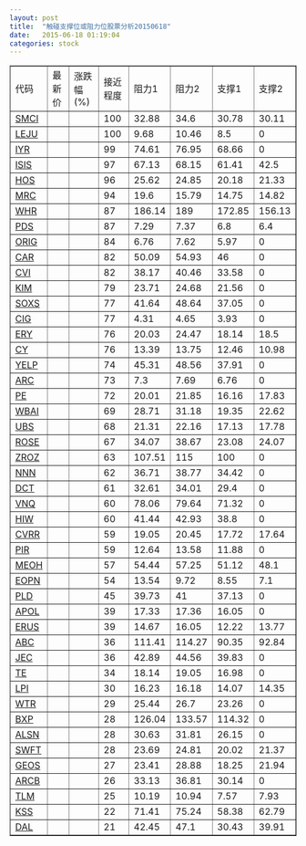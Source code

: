 ```yaml
---
layout: post
title:  "触碰支撑位或阻力位股票分析20150618"
date:   2015-06-18 01:19:04
categories: stock
---
```

<script type="text/javascript">
var stockList = []
stockList.push('gb_smci');
stockList.push('gb_leju');
stockList.push('gb_iyr');
stockList.push('gb_isis');
stockList.push('gb_hos');
stockList.push('gb_mrc');
stockList.push('gb_whr');
stockList.push('gb_pds');
stockList.push('gb_orig');
stockList.push('gb_car');
stockList.push('gb_cvi');
stockList.push('gb_kim');
stockList.push('gb_soxs');
stockList.push('gb_cig');
stockList.push('gb_ery');
stockList.push('gb_cy');
stockList.push('gb_yelp');
stockList.push('gb_arc');
stockList.push('gb_pe');
stockList.push('gb_wbai');
stockList.push('gb_ubs');
stockList.push('gb_rose');
stockList.push('gb_zroz');
stockList.push('gb_nnn');
stockList.push('gb_dct');
stockList.push('gb_vnq');
stockList.push('gb_hiw');
stockList.push('gb_cvrr');
stockList.push('gb_pir');
stockList.push('gb_meoh');
stockList.push('gb_eopn');
stockList.push('gb_pld');
stockList.push('gb_apol');
stockList.push('gb_erus');
stockList.push('gb_abc');
stockList.push('gb_jec');
stockList.push('gb_te');
stockList.push('gb_lpi');
stockList.push('gb_wtr');
stockList.push('gb_bxp');
stockList.push('gb_alsn');
stockList.push('gb_swft');
stockList.push('gb_geos');
stockList.push('gb_arcb');
stockList.push('gb_tlm');
stockList.push('gb_kss');
stockList.push('gb_dal');
</script>
<table border="1">
 <tr>
 <td>代码</td>
 <td>最新价</td>
 <td>涨跌幅(%)</td>
 <td>接近程度</td>
 <td>阻力1</td>
 <td>阻力2</td>
 <td>支撑1</td>
 <td>支撑2</td>
</tr>
  <tr id="smci" class="red">
  <td><a href="http://stock.finance.sina.com.cn/usstock/quotes/SMCI.html" target="_blank">SMCI</a></td><td></td><td></td><td>100</td><td>32.88</td><td>34.6</td><td>30.78</td><td>30.11</td></tr>
  <tr id="leju" class="red">
  <td><a href="http://stock.finance.sina.com.cn/usstock/quotes/LEJU.html" target="_blank">LEJU</a></td><td></td><td></td><td>100</td><td>9.68</td><td>10.46</td><td>8.5</td><td>0</td></tr>
  <tr id="iyr" class="red">
  <td><a href="http://stock.finance.sina.com.cn/usstock/quotes/IYR.html" target="_blank">IYR</a></td><td></td><td></td><td>99</td><td>74.61</td><td>76.95</td><td>68.66</td><td>0</td></tr>
  <tr id="isis" class="green">
  <td><a href="http://stock.finance.sina.com.cn/usstock/quotes/ISIS.html" target="_blank">ISIS</a></td><td></td><td></td><td>97</td><td>67.13</td><td>68.15</td><td>61.41</td><td>42.5</td></tr>
  <tr id="hos" class="green">
  <td><a href="http://stock.finance.sina.com.cn/usstock/quotes/HOS.html" target="_blank">HOS</a></td><td></td><td></td><td>96</td><td>25.62</td><td>24.85</td><td>20.18</td><td>21.33</td></tr>
  <tr id="mrc" class="red">
  <td><a href="http://stock.finance.sina.com.cn/usstock/quotes/MRC.html" target="_blank">MRC</a></td><td></td><td></td><td>94</td><td>19.6</td><td>15.79</td><td>14.75</td><td>14.82</td></tr>
  <tr id="whr" class="red">
  <td><a href="http://stock.finance.sina.com.cn/usstock/quotes/WHR.html" target="_blank">WHR</a></td><td></td><td></td><td>87</td><td>186.14</td><td>189</td><td>172.85</td><td>156.13</td></tr>
  <tr id="pds" class="red">
  <td><a href="http://stock.finance.sina.com.cn/usstock/quotes/PDS.html" target="_blank">PDS</a></td><td></td><td></td><td>87</td><td>7.29</td><td>7.37</td><td>6.8</td><td>6.4</td></tr>
  <tr id="orig" class="green">
  <td><a href="http://stock.finance.sina.com.cn/usstock/quotes/ORIG.html" target="_blank">ORIG</a></td><td></td><td></td><td>84</td><td>6.76</td><td>7.62</td><td>5.97</td><td>0</td></tr>
  <tr id="car" class="red">
  <td><a href="http://stock.finance.sina.com.cn/usstock/quotes/CAR.html" target="_blank">CAR</a></td><td></td><td></td><td>82</td><td>50.09</td><td>54.93</td><td>46</td><td>0</td></tr>
  <tr id="cvi" class="red">
  <td><a href="http://stock.finance.sina.com.cn/usstock/quotes/CVI.html" target="_blank">CVI</a></td><td></td><td></td><td>82</td><td>38.17</td><td>40.46</td><td>33.58</td><td>0</td></tr>
  <tr id="kim" class="red">
  <td><a href="http://stock.finance.sina.com.cn/usstock/quotes/KIM.html" target="_blank">KIM</a></td><td></td><td></td><td>79</td><td>23.71</td><td>24.68</td><td>21.56</td><td>0</td></tr>
  <tr id="soxs" class="red">
  <td><a href="http://stock.finance.sina.com.cn/usstock/quotes/SOXS.html" target="_blank">SOXS</a></td><td></td><td></td><td>77</td><td>41.64</td><td>48.64</td><td>37.05</td><td>0</td></tr>
  <tr id="cig" class="red">
  <td><a href="http://stock.finance.sina.com.cn/usstock/quotes/CIG.html" target="_blank">CIG</a></td><td></td><td></td><td>77</td><td>4.31</td><td>4.65</td><td>3.93</td><td>0</td></tr>
  <tr id="ery" class="red">
  <td><a href="http://stock.finance.sina.com.cn/usstock/quotes/ERY.html" target="_blank">ERY</a></td><td></td><td></td><td>76</td><td>20.03</td><td>24.47</td><td>18.14</td><td>18.5</td></tr>
  <tr id="cy" class="green">
  <td><a href="http://stock.finance.sina.com.cn/usstock/quotes/CY.html" target="_blank">CY</a></td><td></td><td></td><td>76</td><td>13.39</td><td>13.75</td><td>12.46</td><td>10.98</td></tr>
  <tr id="yelp" class="red">
  <td><a href="http://stock.finance.sina.com.cn/usstock/quotes/YELP.html" target="_blank">YELP</a></td><td></td><td></td><td>74</td><td>45.31</td><td>48.56</td><td>37.91</td><td>0</td></tr>
  <tr id="arc" class="red">
  <td><a href="http://stock.finance.sina.com.cn/usstock/quotes/ARC.html" target="_blank">ARC</a></td><td></td><td></td><td>73</td><td>7.3</td><td>7.69</td><td>6.76</td><td>0</td></tr>
  <tr id="pe" class="green">
  <td><a href="http://stock.finance.sina.com.cn/usstock/quotes/PE.html" target="_blank">PE</a></td><td></td><td></td><td>72</td><td>20.01</td><td>21.85</td><td>16.16</td><td>17.83</td></tr>
  <tr id="wbai" class="red">
  <td><a href="http://stock.finance.sina.com.cn/usstock/quotes/WBAI.html" target="_blank">WBAI</a></td><td></td><td></td><td>69</td><td>28.71</td><td>31.18</td><td>19.35</td><td>22.62</td></tr>
  <tr id="ubs" class="red">
  <td><a href="http://stock.finance.sina.com.cn/usstock/quotes/UBS.html" target="_blank">UBS</a></td><td></td><td></td><td>68</td><td>21.31</td><td>22.16</td><td>17.13</td><td>17.78</td></tr>
  <tr id="rose" class="green">
  <td><a href="http://stock.finance.sina.com.cn/usstock/quotes/ROSE.html" target="_blank">ROSE</a></td><td></td><td></td><td>67</td><td>34.07</td><td>38.67</td><td>23.08</td><td>24.07</td></tr>
  <tr id="zroz" class="red">
  <td><a href="http://stock.finance.sina.com.cn/usstock/quotes/ZROZ.html" target="_blank">ZROZ</a></td><td></td><td></td><td>63</td><td>107.51</td><td>115</td><td>100</td><td>0</td></tr>
  <tr id="nnn" class="red">
  <td><a href="http://stock.finance.sina.com.cn/usstock/quotes/NNN.html" target="_blank">NNN</a></td><td></td><td></td><td>62</td><td>36.71</td><td>38.77</td><td>34.42</td><td>0</td></tr>
  <tr id="dct" class="green">
  <td><a href="http://stock.finance.sina.com.cn/usstock/quotes/DCT.html" target="_blank">DCT</a></td><td></td><td></td><td>61</td><td>32.61</td><td>34.01</td><td>29.4</td><td>0</td></tr>
  <tr id="vnq" class="green">
  <td><a href="http://stock.finance.sina.com.cn/usstock/quotes/VNQ.html" target="_blank">VNQ</a></td><td></td><td></td><td>60</td><td>78.06</td><td>79.64</td><td>71.32</td><td>0</td></tr>
  <tr id="hiw" class="green">
  <td><a href="http://stock.finance.sina.com.cn/usstock/quotes/HIW.html" target="_blank">HIW</a></td><td></td><td></td><td>60</td><td>41.44</td><td>42.93</td><td>38.8</td><td>0</td></tr>
  <tr id="cvrr" class="red">
  <td><a href="http://stock.finance.sina.com.cn/usstock/quotes/CVRR.html" target="_blank">CVRR</a></td><td></td><td></td><td>59</td><td>19.05</td><td>20.45</td><td>17.72</td><td>17.64</td></tr>
  <tr id="pir" class="green">
  <td><a href="http://stock.finance.sina.com.cn/usstock/quotes/PIR.html" target="_blank">PIR</a></td><td></td><td></td><td>59</td><td>12.64</td><td>13.58</td><td>11.88</td><td>0</td></tr>
  <tr id="meoh" class="red">
  <td><a href="http://stock.finance.sina.com.cn/usstock/quotes/MEOH.html" target="_blank">MEOH</a></td><td></td><td></td><td>57</td><td>54.44</td><td>57.25</td><td>51.12</td><td>48.1</td></tr>
  <tr id="eopn" class="green">
  <td><a href="http://stock.finance.sina.com.cn/usstock/quotes/EOPN.html" target="_blank">EOPN</a></td><td></td><td></td><td>54</td><td>13.54</td><td>9.72</td><td>8.55</td><td>7.1</td></tr>
  <tr id="pld" class="red">
  <td><a href="http://stock.finance.sina.com.cn/usstock/quotes/PLD.html" target="_blank">PLD</a></td><td></td><td></td><td>45</td><td>39.73</td><td>41</td><td>37.13</td><td>0</td></tr>
  <tr id="apol" class="green">
  <td><a href="http://stock.finance.sina.com.cn/usstock/quotes/APOL.html" target="_blank">APOL</a></td><td></td><td></td><td>39</td><td>17.33</td><td>17.36</td><td>16.05</td><td>0</td></tr>
  <tr id="erus" class="red">
  <td><a href="http://stock.finance.sina.com.cn/usstock/quotes/ERUS.html" target="_blank">ERUS</a></td><td></td><td></td><td>39</td><td>14.67</td><td>16.05</td><td>12.22</td><td>13.77</td></tr>
  <tr id="abc" class="green">
  <td><a href="http://stock.finance.sina.com.cn/usstock/quotes/ABC.html" target="_blank">ABC</a></td><td></td><td></td><td>36</td><td>111.41</td><td>114.27</td><td>90.35</td><td>92.84</td></tr>
  <tr id="jec" class="red">
  <td><a href="http://stock.finance.sina.com.cn/usstock/quotes/JEC.html" target="_blank">JEC</a></td><td></td><td></td><td>36</td><td>42.89</td><td>44.56</td><td>39.83</td><td>0</td></tr>
  <tr id="te" class="red">
  <td><a href="http://stock.finance.sina.com.cn/usstock/quotes/TE.html" target="_blank">TE</a></td><td></td><td></td><td>34</td><td>18.14</td><td>19.05</td><td>16.98</td><td>0</td></tr>
  <tr id="lpi" class="green">
  <td><a href="http://stock.finance.sina.com.cn/usstock/quotes/LPI.html" target="_blank">LPI</a></td><td></td><td></td><td>30</td><td>16.23</td><td>16.18</td><td>14.07</td><td>14.35</td></tr>
  <tr id="wtr" class="red">
  <td><a href="http://stock.finance.sina.com.cn/usstock/quotes/WTR.html" target="_blank">WTR</a></td><td></td><td></td><td>29</td><td>25.44</td><td>26.7</td><td>23.26</td><td>0</td></tr>
  <tr id="bxp" class="green">
  <td><a href="http://stock.finance.sina.com.cn/usstock/quotes/BXP.html" target="_blank">BXP</a></td><td></td><td></td><td>28</td><td>126.04</td><td>133.57</td><td>114.32</td><td>0</td></tr>
  <tr id="alsn" class="red">
  <td><a href="http://stock.finance.sina.com.cn/usstock/quotes/ALSN.html" target="_blank">ALSN</a></td><td></td><td></td><td>28</td><td>30.63</td><td>31.81</td><td>26.15</td><td>0</td></tr>
  <tr id="swft" class="red">
  <td><a href="http://stock.finance.sina.com.cn/usstock/quotes/SWFT.html" target="_blank">SWFT</a></td><td></td><td></td><td>28</td><td>23.69</td><td>24.81</td><td>20.02</td><td>21.37</td></tr>
  <tr id="geos" class="red">
  <td><a href="http://stock.finance.sina.com.cn/usstock/quotes/GEOS.html" target="_blank">GEOS</a></td><td></td><td></td><td>27</td><td>23.41</td><td>28.88</td><td>18.25</td><td>21.94</td></tr>
  <tr id="arcb" class="green">
  <td><a href="http://stock.finance.sina.com.cn/usstock/quotes/ARCB.html" target="_blank">ARCB</a></td><td></td><td></td><td>26</td><td>33.13</td><td>36.81</td><td>30.14</td><td>0</td></tr>
  <tr id="tlm" class="green">
  <td><a href="http://stock.finance.sina.com.cn/usstock/quotes/TLM.html" target="_blank">TLM</a></td><td></td><td></td><td>25</td><td>10.19</td><td>10.94</td><td>7.57</td><td>7.93</td></tr>
  <tr id="kss" class="green">
  <td><a href="http://stock.finance.sina.com.cn/usstock/quotes/KSS.html" target="_blank">KSS</a></td><td></td><td></td><td>22</td><td>71.41</td><td>75.24</td><td>58.38</td><td>62.79</td></tr>
  <tr id="dal" class="green">
  <td><a href="http://stock.finance.sina.com.cn/usstock/quotes/DAL.html" target="_blank">DAL</a></td><td></td><td></td><td>21</td><td>42.45</td><td>47.1</td><td>30.43</td><td>39.91</td></tr>
</table>
